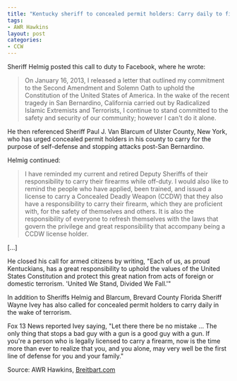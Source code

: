 ```yaml
---
title: "Kentucky sheriff to concealed permit holders: Carry daily to fight 'Radicalized Islamic Extremists'"
tags:
- AWR Hawkins
layout: post
categories:
- CCW
---
```


Sheriff Helmig posted this call to duty to Facebook, where he wrote:

> On January 16, 2013, I released a letter that outlined my commitment to the Second Amendment and Solemn Oath to uphold the Constitution of the United States of America. In the wake of the recent tragedy in San Bernardino, California carried out by Radicalized Islamic Extremists and Terrorists, I continue to stand committed to the safety and security of our community; however I can't do it alone.


He then referenced Sheriff Paul J. Van Blarcum of Ulster County, New York, who has urged concealed permit holders in his county to carry for the purpose of self-defense and stopping attacks post-San Bernardino.

Helmig continued:

> I have reminded my current and retired Deputy Sheriffs of their responsibility to carry their firearms while off-duty. I would also like to remind the people who have applied, been trained, and issued a license to carry a Concealed Deadly Weapon (CCDW) that they also have a responsibility to carry their firearm, which they are proficient with, for the safety of themselves and others. It is also the responsibility of everyone to refresh themselves with the laws that govern the privilege and great responsibility that accompany being a CCDW license holder.

\[...\]

He closed his call for armed citizens by writing, "Each of us, as proud Kentuckians, has a great responsibility to uphold the values of the United States Constitution and protect this great nation from acts of foreign or domestic terrorism. 'United We Stand, Divided We Fall.'"

In addition to Sheriffs Helmig and Blarcum, Brevard County Florida Sheriff Wayne Ivey has also called for concealed permit holders to carry daily in the wake of terrorism.

Fox 13 News reported Ivey saying, "Let there there be no mistake ... The only thing that stops a bad guy with a gun is a good guy with a gun. If you're a person who is legally licensed to carry a firearm, now is the time more than ever to realize that you, and you alone, may very well be the first line of defense for you and your family."

Source: AWR Hawkins, [Breitbart.com](https://www.breitbart.com/big-government/2015/12/07/kentucky-sheriff-concealed-permit-holders-carry-daily-fight-radicalized-islamic-extremists/)
